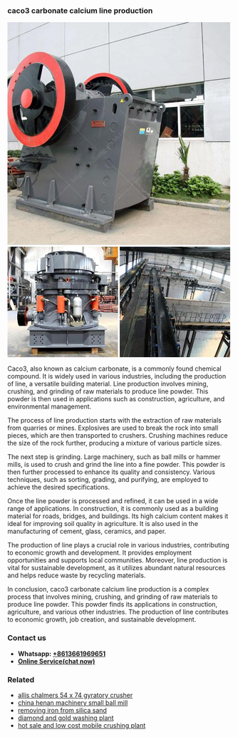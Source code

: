 <h3>caco3 carbonate calcium line production</h3><img src='1708497293.jpg' alt=''><p>Caco3, also known as calcium carbonate, is a commonly found chemical compound. It is widely used in various industries, including the production of line, a versatile building material. Line production involves mining, crushing, and grinding of raw materials to produce line powder. This powder is then used in applications such as construction, agriculture, and environmental management.</p><p>The process of line production starts with the extraction of raw materials from quarries or mines. Explosives are used to break the rock into small pieces, which are then transported to crushers. Crushing machines reduce the size of the rock further, producing a mixture of various particle sizes.</p><p>The next step is grinding. Large machinery, such as ball mills or hammer mills, is used to crush and grind the line into a fine powder. This powder is then further processed to enhance its quality and consistency. Various techniques, such as sorting, grading, and purifying, are employed to achieve the desired specifications.</p><p>Once the line powder is processed and refined, it can be used in a wide range of applications. In construction, it is commonly used as a building material for roads, bridges, and buildings. Its high calcium content makes it ideal for improving soil quality in agriculture. It is also used in the manufacturing of cement, glass, ceramics, and paper.</p><p>The production of line plays a crucial role in various industries, contributing to economic growth and development. It provides employment opportunities and supports local communities. Moreover, line production is vital for sustainable development, as it utilizes abundant natural resources and helps reduce waste by recycling materials.</p><p>In conclusion, caco3 carbonate calcium line production is a complex process that involves mining, crushing, and grinding of raw materials to produce line powder. This powder finds its applications in construction, agriculture, and various other industries. The production of line contributes to economic growth, job creation, and sustainable development.</p><h3>Contact us</h3><ul><li><strong>Whatsapp:&nbsp;<a href="https://wa.me/8613661969651">+8613661969651</a></strong></li><li><a href="https://swt.shibang-china.com/?git&amp;zhl&amp;caco3 carbonate calcium line production"><strong>Online Service(chat now)</strong></a></li></ul><h3>Related</h3><ul><li><a href='allis chalmers 54 x 74 gyratory crusher.md'>allis chalmers 54 x 74 gyratory crusher</a></li><li><a href='china henan machinery small ball mill.md'>china henan machinery small ball mill</a></li><li><a href='removing iron from silica sand.md'>removing iron from silica sand</a></li><li><a href='diamond and gold washing plant.md'>diamond and gold washing plant</a></li><li><a href='hot sale and low cost mobile crushing plant.md'>hot sale and low cost mobile crushing plant</a></li></ul>